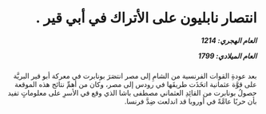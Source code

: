 <h1 dir="rtl">انتصار نابليون على الأتراك في أبي قير .</h1>

<h5 dir="rtl">العام الهجري:  1214

العام الميلادي: 1799

</h5>

<p dir="rtl">بعد عودةِ القوات الفرنسية من الشامِ إلى مصر انتصَرَ بونابرت في معركة أبو قير البريَّة على قوَّة عثمانية اتخَذَت طريقَها في رودس إلى مصر، وكان من أهمِّ نتائج هذه الموقعة حصولُ بونابرت من القائِدِ العثماني مصطفى باشا الذي وقع في الأسرِ على معلوماتٍ تفيد بأن حربًا عامَّةً في أوروبا قد اندلعت ضِدَّ فرنسا.</p></br>
